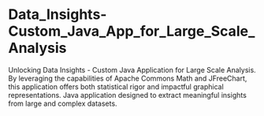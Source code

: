 # Data_Insights-Custom_Java_App_for_Large_Scale_Analysis
Unlocking Data Insights - Custom Java Application for Large Scale Analysis. By leveraging the capabilities of Apache Commons Math and JFreeChart, this application offers both statistical rigor and impactful graphical representations. Java application designed to extract meaningful insights from large and complex datasets.
